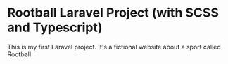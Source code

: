 # Rootball Laravel Project (with SCSS and Typescript)

This is my first Laravel project. It's a fictional website about a sport called Rootball.